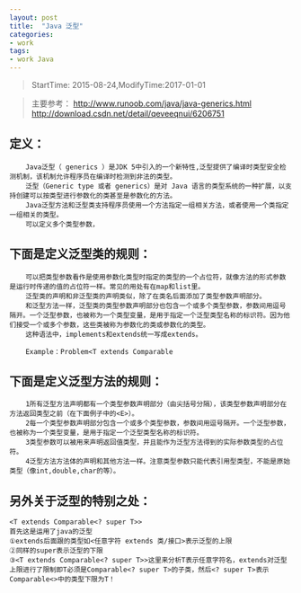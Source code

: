 ```yaml
---
layout: post
title:  "Java 泛型"
categories:
- work
tags:
- work Java
---
```


> StartTime: 2015-08-24,ModifyTime:2017-01-01

<!---more--->

> 主要参考：
		http://www.runoob.com/java/java-generics.html
		http://download.csdn.net/detail/qeveeqnui/6206751

## 定义：

		Java泛型（ generics ）是JDK 5中引入的一个新特性,泛型提供了编译时类型安全检测机制，该机制允许程序员在编译时检测到非法的类型。
		泛型（Generic type 或者 generics）是对 Java 语言的类型系统的一种扩展，以支持创建可以按类型进行参数化的类甚至是参数化的方法。
		Java泛型方法和泛型类支持程序员使用一个方法指定一组相关方法，或者使用一个类指定一组相关的类型。
		可以定义多个类型参数，

## 下面是定义泛型类的规则：

		可以把类型参数看作是使用参数化类型时指定的类型的一个占位符，就像方法的形式参数是运行时传递的值的占位符一样。常见的用处有在map和list里。
		泛型类的声明和非泛型类的声明类似，除了在类名后面添加了类型参数声明部分。
		和泛型方法一样，泛型类的类型参数声明部分也包含一个或多个类型参数，参数间用逗号隔开。一个泛型参数，也被称为一个类型变量，是用于指定一个泛型类型名称的标识符。因为他们接受一个或多个参数，这些类被称为参数化的类或参数化的类型。
		这种语法中，implements和extends统一写成extends。

		Example：Problem<T extends Comparable

## 下面是定义泛型方法的规则：

		1所有泛型方法声明都有一个类型参数声明部分（由尖括号分隔），该类型参数声明部分在方法返回类型之前（在下面例子中的<E>）。
		2每一个类型参数声明部分包含一个或多个类型参数，参数间用逗号隔开。一个泛型参数，也被称为一个类型变量，是用于指定一个泛型类型名称的标识符。
		3类型参数可以被用来声明返回值类型，并且能作为泛型方法得到的实际参数类型的占位符。
		4泛型方法方法体的声明和其他方法一样。注意类型参数只能代表引用型类型，不能是原始类型（像int,double,char的等）。

## 另外关于泛型的特别之处：

	<T extends Comparable<? super T>>
	首先这是运用了java的泛型
	①extends后面跟的类型如<任意字符 extends 类/接口>表示泛型的上限
	②同样的super表示泛型的下限
	③<T extends Comparable<? super T>>这里来分析T表示任意字符名，extends对泛型上限进行了限制即T必须是Comparable<? super T>的子类，然后<? super T>表示Comparable<>中的类型下限为T！
